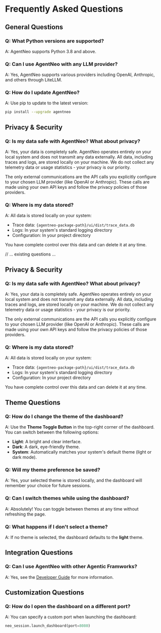 # Frequently Asked Questions

## General Questions

### Q: What Python versions are supported?

A: AgentNeo supports Python 3.8 and above.

### Q: Can I use AgentNeo with any LLM provider?

A: Yes, AgentNeo supports various providers including OpenAI, Anthropic, and others through LiteLLM.

### Q: How do I update AgentNeo?

A: Use pip to update to the latest version:

```bash
pip install --upgrade agentneo
```

## Privacy & Security

### Q: Is my data safe with AgentNeo? What about privacy?

A: Yes, your data is completely safe. AgentNeo operates entirely on your local system and does not transmit any data externally. All data, including traces and logs, are stored locally on your machine. We do not collect any telemetry data or usage statistics - your privacy is our priority.

The only external communications are the API calls you explicitly configure to your chosen LLM provider (like OpenAI or Anthropic). These calls are made using your own API keys and follow the privacy policies of those providers.

### Q: Where is my data stored?

A: All data is stored locally on your system:

- Trace data: `{agentneo-package-path}/ui/dist/trace_data.db`
- Logs: In your system's standard logging directory
- Configuration: In your project directory

You have complete control over this data and can delete it at any time.

// ... existing questions ...

## Privacy & Security

### Q: Is my data safe with AgentNeo? What about privacy?

A: Yes, your data is completely safe. AgentNeo operates entirely on your local system and does not transmit any data externally. All data, including traces and logs, are stored locally on your machine. We do not collect any telemetry data or usage statistics - your privacy is our priority.

The only external communications are the API calls you explicitly configure to your chosen LLM provider (like OpenAI or Anthropic). These calls are made using your own API keys and follow the privacy policies of those providers.

### Q: Where is my data stored?

A: All data is stored locally on your system:

- Trace data: `{agentneo-package-path}/ui/dist/trace_data.db`
- Logs: In your system's standard logging directory
- Configuration: In your project directory

You have complete control over this data and can delete it at any time.

## Theme Questions

### Q: How do I change the theme of the dashboard?

A: Use the **Theme Toggle Button** in the top-right corner of the dashboard. You can switch between the following options:

- **Light**: A bright and clear interface.
- **Dark**: A dark, eye-friendly theme.
- **System**: Automatically matches your system's default theme (light or dark mode).

### Q: Will my theme preference be saved?

A: Yes, your selected theme is stored locally, and the dashboard will remember your choice for future sessions.

### Q: Can I switch themes while using the dashboard?

A: Absolutely! You can toggle between themes at any time without refreshing the page.

### Q: What happens if I don't select a theme?

A: If no theme is selected, the dashboard defaults to the **light** theme.

## Integration Questions

### Q: Can I use AgentNeo with other Agentic Framworks?

A: Yes, see the [Developer Guide](../developer-guide/advanced-usage.md) for more information.

## Customization Questions

### Q: How do I open the dashboard on a different port?

A: You can specify a custom port when launching the dashboard:

```python
neo_session.launch_dashboard(port=8080)
```
